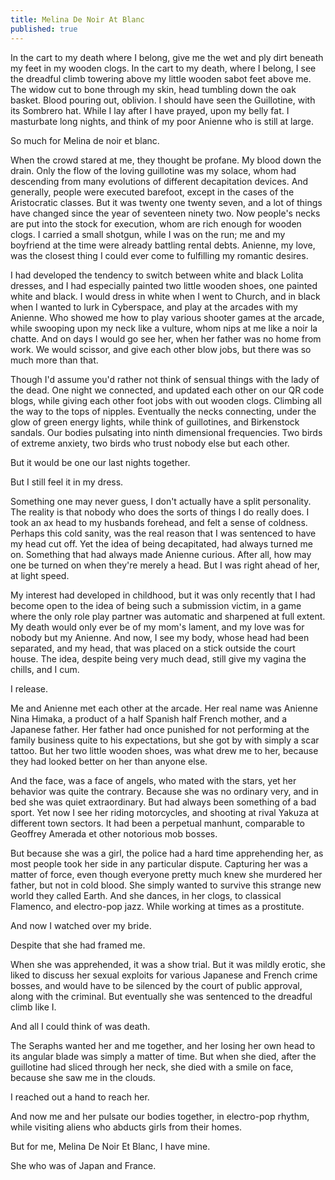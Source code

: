 ```yaml
---
title: Melina De Noir At Blanc
published: true
---
```

In the cart to my death where I belong, give me the wet and ply dirt beneath my feet in my wooden clogs. In the cart to my death, where I belong, I see the dreadful climb towering above my little wooden sabot feet above me. The widow cut to bone through my skin, head tumbling down the oak basket. Blood pouring out, oblivion. I should have seen the Guillotine, with its Sombrero hat. While I lay after I have prayed, upon my belly fat. I masturbate long nights, and think of my poor Anienne who is still at large.

So much for Melina de noir et blanc.

When the crowd stared at me, they thought be profane. My blood down the drain. Only the flow of the loving guillotine was my solace, whom had descending from many evolutions of different decapitation devices. And generally, people were executed barefoot, except in the cases of the Aristocratic classes. But it was twenty one twenty seven, and a lot of things have changed since the year of seventeen ninety two. Now people's necks are put into the stock for execution, whom are rich enough for wooden clogs. I carried a small shotgun, while I was on the run; me and my boyfriend at the time were already battling rental debts. Anienne, my love, was the closest thing I could ever come to fulfilling my romantic desires.

I had developed the tendency to switch between white and black Lolita dresses, and I had especially painted two little wooden shoes, one painted white and black. I would dress in white when I went to Church, and in black when I wanted to lurk in Cyberspace, and play at the arcades with my Anienne. Who showed me how to play various shooter games at the arcade, while swooping upon my neck like a vulture, whom nips at me like a noir la chatte. And on days I would go see her, when her father was no home from work. We would scissor, and give each other blow jobs, but there was so much more than that.

Though I'd assume you'd rather not think of sensual things with the lady of the dead. One night we connected, and updated each other on our QR code blogs, while giving each other foot jobs with out wooden clogs. Climbing all the way to the tops of nipples. Eventually the necks connecting, under the glow of green energy lights, while think of guillotines, and Birkenstock sandals. Our bodies pulsating into ninth dimensional frequencies. Two birds of extreme anxiety, two birds who trust nobody else but each other.

But it would be one our last nights together.

But I still feel it in my dress.

Something one may never guess, I don't actually have a split personality. The reality is that nobody who does the sorts of things I do really does. I took an ax head to my husbands forehead, and felt a sense of coldness. Perhaps this cold sanity, was the real reason that I was sentenced to have my head cut off. Yet the idea of being decapitated, had always turned me on. Something that had always made Anienne curious. After all, how may one be turned on when they're merely a head. But I was right ahead of her, at light speed.

My interest had developed in childhood, but it was only recently that I had become open to the idea of being such a submission victim, in a game where the only role play partner was automatic and sharpened at full extent. My death would only ever be of my mom's lament, and my love was for nobody but my Anienne. And now, I see my body, whose head had been separated, and my head, that was placed on a stick outside the court house. The idea, despite being very much dead, still give my vagina the chills, and I cum.

I release.

Me and Anienne met each other at the arcade. Her real name was Anienne Nina Himaka, a product of a half Spanish half French mother, and a Japanese father. Her father had once punished for not performing at the family business quite to his expectations, but she got by with simply a scar tattoo. But her two little wooden shoes, was what drew me to her, because they had looked better on her than anyone else.

And the face, was a face of angels, who mated with the stars, yet her behavior was quite the contrary. Because she was no ordinary very, and in bed she was quiet extraordinary. But had always been something of a bad sport. Yet now I see her riding motorcycles, and shooting at rival Yakuza at different town sectors. It had been a perpetual manhunt, comparable to Geoffrey Amerada et other notorious mob bosses.

But because she was a girl, the police had a hard time apprehending her, as most people took her side in any particular dispute. Capturing her was a matter of force, even though everyone pretty much knew she murdered her father, but not in cold blood. She simply wanted to survive this strange new world they called Earth. And she dances, in her clogs, to classical Flamenco, and electro-pop jazz. While working at times as a prostitute.

And now I watched over my bride.

Despite that she had framed me.

When she was apprehended, it was a show trial. But it was mildly erotic, she liked to discuss her sexual exploits for various Japanese and French crime bosses, and would have to be silenced by the court of public approval, along with the criminal. But eventually she was sentenced to the dreadful climb like I.

And all I could think of was death.

The Seraphs wanted her and me together, and her losing her own head to its angular blade was simply a matter of time. But when she died, after the guillotine had sliced through her neck, she died with a smile on face, because she saw me in the clouds.

I reached out a hand to reach her.

And now me and her pulsate our bodies together, in electro-pop rhythm, while visiting aliens who abducts girls from their homes.

But for me, Melina De Noir Et Blanc, I have mine.

She who was of Japan and France.
